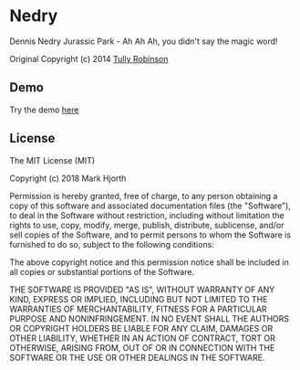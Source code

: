 # Nedry
Dennis Nedry Jurassic Park - Ah Ah Ah, you didn't say the magic word!

Original Copyright (c) 2014 [Tully Robinson](https://github.com/tojrobinson/jurassicsystems.com)

## Demo
Try the demo [here](https://markhjorth.github.io/nedry/)

## License
The MIT License (MIT)

Copyright (c) 2018 Mark Hjorth

Permission is hereby granted, free of charge, to any person obtaining a copy of
this software and associated documentation files (the "Software"), to deal in
the Software without restriction, including without limitation the rights to
use, copy, modify, merge, publish, distribute, sublicense, and/or sell copies of
the Software, and to permit persons to whom the Software is furnished to do so,
subject to the following conditions:

The above copyright notice and this permission notice shall be included in all
copies or substantial portions of the Software.

THE SOFTWARE IS PROVIDED "AS IS", WITHOUT WARRANTY OF ANY KIND, EXPRESS OR
IMPLIED, INCLUDING BUT NOT LIMITED TO THE WARRANTIES OF MERCHANTABILITY, FITNESS
FOR A PARTICULAR PURPOSE AND NONINFRINGEMENT. IN NO EVENT SHALL THE AUTHORS OR
COPYRIGHT HOLDERS BE LIABLE FOR ANY CLAIM, DAMAGES OR OTHER LIABILITY, WHETHER
IN AN ACTION OF CONTRACT, TORT OR OTHERWISE, ARISING FROM, OUT OF OR IN
CONNECTION WITH THE SOFTWARE OR THE USE OR OTHER DEALINGS IN THE SOFTWARE.
